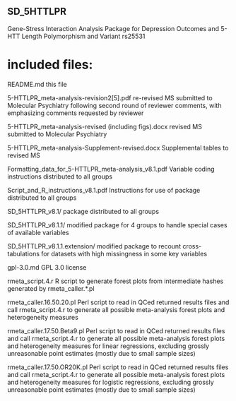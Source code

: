 ## SD_5HTTLPR
Gene-Stress Interaction Analysis Package for Depression Outcomes and 5-HTT Length Polymorphism and Variant rs25531

# included files:
README.md	this file

5-HTTLPR_meta-analysis-revision2[5].pdf			re-revised MS submitted to Molecular Psychiatry following second round of reviewer comments, with emphasizing comments requested by reviewer

5-HTTLPR_meta-analysis-revised (including figs).docx	revised MS submitted to Molecular Psychiatry

5-HTTLPR_meta-analysis-Supplement-revised.docx		Supplemental tables to revised MS

Formatting_data_for_5-HTTLPR_meta-analysis_v8.1.pdf	Variable coding instructions distributed to all groups

Script_and_R_instructions_v8.1.pdf			Instructions for use of package distributed to all groups

SD_5HTTLPR_v8.1/					package distributed to all groups

SD_5HTTLPR_v8.1.1/					modified package for 4 groups to handle special cases of available variables

SD_5HTTLPR_v8.1.1.extension/				modified package to recount cross-tabulations for datasets with high missingness in some key variables

gpl-3.0.md						GPL 3.0 license

rmeta_script.4.r					R script to generate forest plots from intermediate hashes generated by rmeta_caller.*.pl

rmeta_caller.16.50.20.pl				Perl script to read in QCed returned results files and call rmeta_script.4.r to generate all possible meta-analysis forest plots and heterogeneity measures

rmeta_caller.17.50.Beta9.pl				Perl script to read in QCed returned results files and call rmeta_script.4.r to generate all possible meta-analysis forest plots and heterogeneity measures for linear regressions, excluding grossly unreasonable point estimates (mostly due to small sample sizes)

rmeta_caller.17.50.OR20K.pl				Perl script to read in QCed returned results files and call rmeta_script.4.r to generate all possible meta-analysis forest plots and heterogeneity measures for logistic regressions, excluding grossly unreasonable point estimates (mostly due to small sample sizes)
